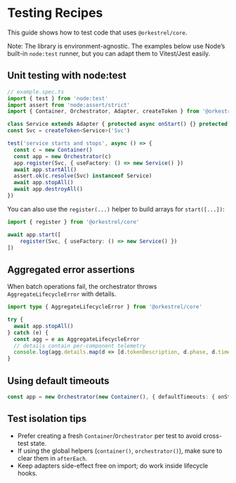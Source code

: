 # Testing Recipes

This guide shows how to test code that uses `@orkestrel/core`.

Note: The library is environment-agnostic. The examples below use Node’s built-in `node:test` runner, but you can adapt them to Vitest/Jest easily.

## Unit testing with node:test

```ts
// example.spec.ts
import { test } from 'node:test'
import assert from 'node:assert/strict'
import { Container, Orchestrator, Adapter, createToken } from '@orkestrel/core'

class Service extends Adapter { protected async onStart() {} protected async onStop() {} }
const Svc = createToken<Service>('Svc')

test('service starts and stops', async () => {
  const c = new Container()
  const app = new Orchestrator(c)
  app.register(Svc, { useFactory: () => new Service() })
  await app.startAll()
  assert.ok(c.resolve(Svc) instanceof Service)
  await app.stopAll()
  await app.destroyAll()
})
```

You can also use the `register(...)` helper to build arrays for `start([...])`:

```ts
import { register } from '@orkestrel/core'

await app.start([
    register(Svc, { useFactory: () => new Service() })
])
```

## Aggregated error assertions

When batch operations fail, the orchestrator throws `AggregateLifecycleError` with details.

```ts
import type { AggregateLifecycleError } from '@orkestrel/core'

try {
  await app.stopAll()
} catch (e) {
  const agg = e as AggregateLifecycleError
  // details contain per-component telemetry
  console.log(agg.details.map(d => [d.tokenDescription, d.phase, d.timedOut]))
}
```

## Using default timeouts

```ts
const app = new Orchestrator(new Container(), { defaultTimeouts: { onStart: 2000, onStop: 2000 } })
```

## Test isolation tips
- Prefer creating a fresh `Container`/`Orchestrator` per test to avoid cross-test state.
- If using the global helpers (`container()`, `orchestrator()`), make sure to clear them in `afterEach`.
- Keep adapters side-effect free on import; do work inside lifecycle hooks.
